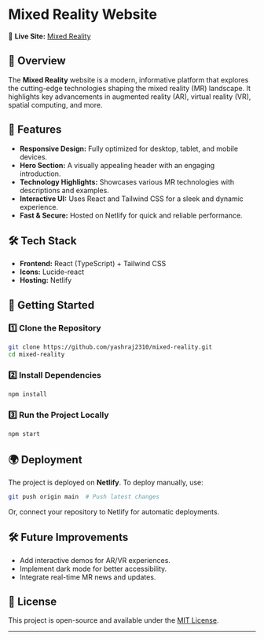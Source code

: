 # Mixed Reality Website

🚀 **Live Site:** [Mixed Reality](https://mixed-reality.netlify.app/)

## 📌 Overview
The **Mixed Reality** website is a modern, informative platform that explores the cutting-edge technologies shaping the mixed reality (MR) landscape. It highlights key advancements in augmented reality (AR), virtual reality (VR), spatial computing, and more.

## 🎯 Features
- **Responsive Design:** Fully optimized for desktop, tablet, and mobile devices.
- **Hero Section:** A visually appealing header with an engaging introduction.
- **Technology Highlights:** Showcases various MR technologies with descriptions and examples.
- **Interactive UI:** Uses React and Tailwind CSS for a sleek and dynamic experience.
- **Fast & Secure:** Hosted on Netlify for quick and reliable performance.

## 🛠️ Tech Stack
- **Frontend:** React (TypeScript) + Tailwind CSS
- **Icons:** Lucide-react
- **Hosting:** Netlify



## 🚀 Getting Started
### 1️⃣ Clone the Repository
```sh
git clone https://github.com/yashraj2310/mixed-reality.git
cd mixed-reality
```

### 2️⃣ Install Dependencies
```sh
npm install
```

### 3️⃣ Run the Project Locally
```sh
npm start
```

## 🌍 Deployment
The project is deployed on **Netlify**. To deploy manually, use:
```sh
git push origin main  # Push latest changes
```
Or, connect your repository to Netlify for automatic deployments.

## 🛠️ Future Improvements
- Add interactive demos for AR/VR experiences.
- Implement dark mode for better accessibility.
- Integrate real-time MR news and updates.

## 📜 License
This project is open-source and available under the [MIT License](LICENSE).

---


